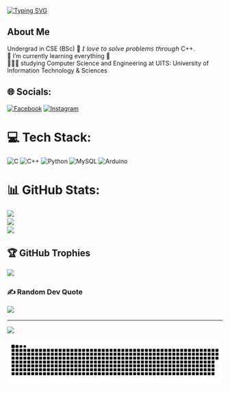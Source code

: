 [![Typing SVG](https://readme-typing-svg.demolab.com?font=Fira+Code&weight=500&size=21&pause=1000&color=4FECF7&width=435&lines=Assalamu+Alaikum+%F0%9F%91%8B;%F0%9F%92%AB+Hi%2C+I'm+Farhan+Nadim)](https://git.io/typing-svg)

## About Me
Undergrad in CSE (BSc)
🤔 𝘐 𝘭𝘰𝘷𝘦 𝘵𝘰 𝘴𝘰𝘭𝘷𝘦 𝘱𝘳𝘰𝘣𝘭𝘦𝘮𝘴 𝘵𝘩𝘳𝘰𝘶𝘨𝘩  C++.<br>🌱 I’m currently learning everything 🤣<br>👨🏼‍🎓 studying  Computer Science and Engineering at UITS: University of Information Technology & Sciences


## 🌐 Socials:
[![Facebook](https://img.shields.io/badge/Facebook-%231877F2.svg?logo=Facebook&logoColor=white)](https://facebook.com/nadim.sourav.3) [![Instagram](https://img.shields.io/badge/Instagram-%23E4405F.svg?logo=Instagram&logoColor=white)](https://instagram.com/farhan_nadim_2) 

# 💻 Tech Stack:
![C](https://img.shields.io/badge/c-%2300599C.svg?style=plastic&logo=c&logoColor=white) ![C++](https://img.shields.io/badge/c++-%2300599C.svg?style=plastic&logo=c%2B%2B&logoColor=white) ![Python](https://img.shields.io/badge/python-3670A0?style=plastic&logo=python&logoColor=ffdd54) ![MySQL](https://img.shields.io/badge/mysql-4479A1.svg?style=plastic&logo=mysql&logoColor=white) ![Arduino](https://img.shields.io/badge/-Arduino-00979D?style=plastic&logo=Arduino&logoColor=white)
# 📊 GitHub Stats:
![](https://github-readme-stats.vercel.app/api?username=Farhan0140&theme=tokyonight&hide_border=true&include_all_commits=false&count_private=false)<br/>
![](https://github-readme-streak-stats.herokuapp.com/?user=Farhan0140&theme=tokyonight&hide_border=true)<br/>
![](https://github-readme-stats.vercel.app/api/top-langs/?username=Farhan0140&theme=tokyonight&hide_border=true&include_all_commits=false&count_private=false&layout=compact)

## 🏆 GitHub Trophies
![](https://github-profile-trophy.vercel.app/?username=Farhan0140&theme=nord&no-frame=true&no-bg=false&margin-w=4)

### ✍️ Random Dev Quote
![](https://quotes-github-readme.vercel.app/api?type=horizontal&theme=tokyonight)

---
[![](https://visitcount.itsvg.in/api?id=Farhan0140&icon=0&color=0)](https://visitcount.itsvg.in)

<!-- Proudly created with GPRM ( https://gprm.itsvg.in ) -->
<picture>
  <source media="(prefers-color-scheme: dark)" srcset="https://raw.githubusercontent.com/Farhan0140/Farhan0140/output/github-snake-dark.svg" />
  <source media="(prefers-color-scheme: light)" srcset="https://raw.githubusercontent.com/Farhan0140/Farhan0140/output/github-snake.svg" />
  <img alt="github-snake" src="https://raw.githubusercontent.com/Farhan0140/Farhan0140/output/github-snake.svg" />
</picture>
